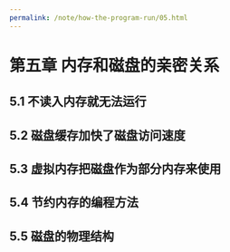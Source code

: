 ```yaml
---
permalink: /note/how-the-program-run/05.html
---
```


# 第五章 内存和磁盘的亲密关系

## 5.1 不读入内存就无法运行

## 5.2 磁盘缓存加快了磁盘访问速度

## 5.3 虚拟内存把磁盘作为部分内存来使用

## 5.4 节约内存的编程方法

## 5.5 磁盘的物理结构
